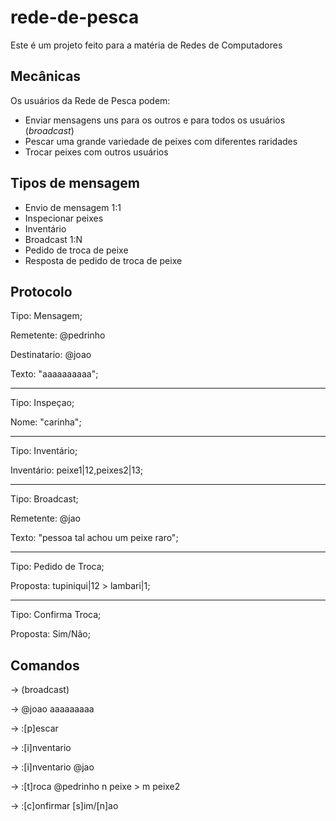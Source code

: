 # rede-de-pesca

Este é um projeto feito para a matéria de Redes de Computadores

## Mecânicas

Os usuários da Rede de Pesca podem:

- Enviar mensagens uns para os outros e para todos os usuários (_broadcast_)
- Pescar uma grande variedade de peixes com diferentes raridades
- Trocar peixes com outros usuários

## Tipos de mensagem

- Envio de mensagem 1:1
- Inspecionar peixes
- Inventário
- Broadcast 1:N
- Pedido de troca de peixe
- Resposta de pedido de troca de peixe

## Protocolo

Tipo: Mensagem;

Remetente: @pedrinho

Destinatario: @joao

Texto: "aaaaaaaaaa";

-----------------------------

Tipo: Inspeçao;

Nome: "carinha";

-----------------------------

Tipo: Inventário;

Inventário: peixe1|12,peixes2|13;

-----------------------------

Tipo: Broadcast;

Remetente: @jao

Texto: "pessoa tal achou um peixe raro";

-----------------------------

Tipo: Pedido de Troca;

Proposta: tupiniqui|12 > lambari|1;

-----------------------------

Tipo: Confirma Troca;

Proposta: Sim/Não;

## Comandos

-> (broadcast)

-> @joao aaaaaaaaa

-> :[p]escar

-> :[i]nventario

-> :[i]nventario @jao

-> :[t]roca @pedrinho n peixe > m peixe2

-> :[c]onfirmar [s]im/[n]ao
